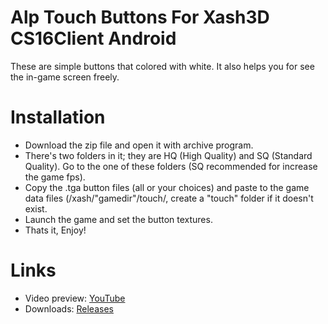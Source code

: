 # Alp Touch Buttons For Xash3D CS16Client Android
These are simple buttons that colored with white. It also helps you for see the in-game screen freely.
# Installation
- Download the zip file and open it with archive program.
- There's two folders in it; they are HQ (High Quality) and SQ (Standard Quality). Go to the one of these folders (SQ recommended for increase the game fps).
- Copy the .tga button files (all or your choices) and paste to the game data files (/xash/"gamedir"/touch/, create a "touch" folder if it doesn't exist.
- Launch the game and set the button textures.
- Thats it, Enjoy!
# Links
- Video preview: [YouTube]()
- Downloads: [Releases](https://github.com/Alprnn357/alp-touch-buttons/releases)
